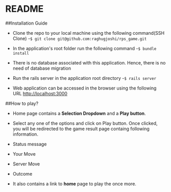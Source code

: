 # README

##Installation Guide

- Clone the repo to your local machine using the following command(SSH Clone)
-`$ git clone git@github.com:raghugjoshi/rps_game.git`

- In the application's root folder run the following command
-`$ bundle install`

- There is no database associated with this application. Hence, there is no need of database migration

- Run the rails server in the application root directory
-`$ rails server`
- Web application can be accessed in the browser using the following URL
[http://localhost:3000](http://localhost:3000/)

##How to play?
- Home page contains a **Selection Dropdown** and a **Play button**.
- Select any one of the options and click on Play button. Once clicked, you will be redirected to the game result page containg following information.

 - Status message
 - Your Move
 - Server Move
 - Outcome
- It also contains a link to **home** page to play the once more.
